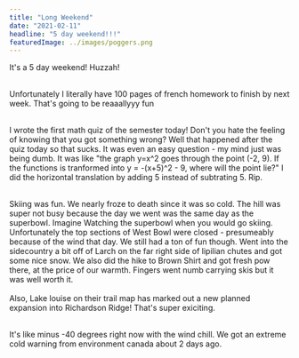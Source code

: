 ```yaml
---
title: "Long Weekend"
date: "2021-02-11"
headline: "5 day weekend!!!"
featuredImage: ../images/poggers.png
---
```


It's a 5 day weekend! Huzzah!  
<br>

Unfortunately I literally have 100 pages of french homework to finish by next week. That's going to be reaaallyyy fun  
<br>

I wrote the first math quiz of the semester today! Don't you hate the feeling of knowing that you got something wrong? Well that happened after the quiz today so that sucks. It was even an easy question - my mind just was being dumb. It was like "the graph y=x^2 goes through the point (-2, 9). If the functions is tranformed into y = -(x+5)^2 - 9, where will the point lie?" I did the horizontal translation by adding 5 instead of subtrating 5. Rip.  
<br>

Skiing was fun. We nearly froze to death since it was so cold. The hill was super not busy because the day we went was the same day as the superbowl. Imagine Watching the superbowl when you would go skiing. Unfortunately the top sections of West Bowl were closed - presumeably because of the wind that day. We still had a ton of fun though. Went into the sidecountry a bit off of Larch on the far right side of lipilian chutes and got some nice snow. We also did the hike to Brown Shirt and got fresh pow there, at the price of our warmth. Fingers went numb carrying skis but it was well worth it.  
<br>
Also, Lake louise on their trail map has marked out a new planned expansion into Richardson Ridge! That's super exiciting.
  
<br>
It's like minus -40 degrees right now with the wind chill. We got an extreme cold warning from environment canada about 2 days ago.
